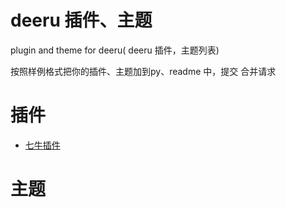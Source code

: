 # deeru 插件、主题
plugin and theme for deeru( deeru 插件，主题列表)

按照样例格式把你的插件、主题加到py、readme 中，提交 合并请求

插件
========

 * [七牛插件](https://github.com/gojuukaze/deeru-qiniu)


主题
============
